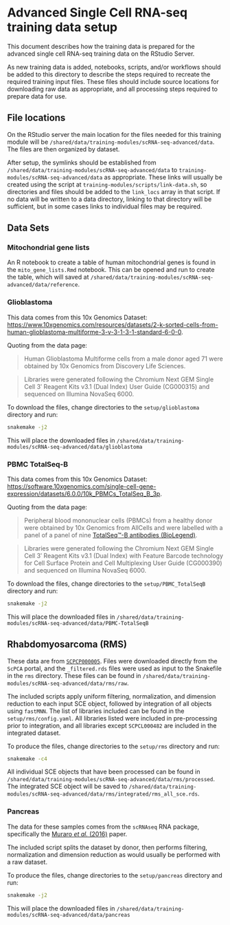 # Advanced Single Cell RNA-seq training data setup

This document describes how the training data is prepared for the advanced single cell RNA-seq training data on the RStudio Server.

As new training data is added, notebooks, scripts, and/or workflows should be added to this directory to describe the steps required to recreate the required training input files. 
These files should include source locations for downloading raw data as appropriate, and all processing steps required to prepare data for use.

## File locations

On the RStudio server the main location for the files needed for this training module will be `/shared/data/training-modules/scRNA-seq-advanced/data`.
The files are then organized by dataset.

After setup, the symlinks should be established from `/shared/data/training-modules/scRNA-seq-advanced/data` to `training-modules/scRNA-seq-advanced/data` as appropriate.
These links will usually be created using the script at `training-modules/scripts/link-data.sh`, so directories and files should be added to the `link_locs` array in that script.
If no data will be written to a data directory, linking to that directory will be sufficient, but in some cases links to individual files may be required.


## Data Sets

### Mitochondrial gene lists

An R notebook to create a table of human mitochondrial genes is found in the `mito_gene_lists.Rmd` notebook.
This can be opened and run to create the table, which will saved at `/shared/data/training-modules/scRNA-seq-advanced/data/reference`.

### Glioblastoma

This data comes from this 10x Genomics Dataset: https://www.10xgenomics.com/resources/datasets/2-k-sorted-cells-from-human-glioblastoma-multiforme-3-v-3-1-3-1-standard-6-0-0.

Quoting from the data page:

> Human Glioblastoma Multiforme cells from a male donor aged 71 were obtained by 10x Genomics from Discovery Life Sciences.

> Libraries were generated following the Chromium Next GEM Single Cell 3ʹ Reagent Kits v3.1 (Dual Index) User Guide (CG000315) and sequenced on Illumina NovaSeq 6000.


To download the files, change directories to the `setup/glioblastoma` directory and run:

```sh
snakemake -j2 
```

This will place the downloaded files in `/shared/data/training-modules/scRNA-seq-advanced/data/glioblastoma`


### PBMC TotalSeq-B

This data comes from this 10x Genomics Dataset: https://software.10xgenomics.com/single-cell-gene-expression/datasets/6.0.0/10k_PBMCs_TotalSeq_B_3p.

Quoting from the data page:

> Peripheral blood mononuclear cells (PBMCs) from a healthy donor were obtained by 10x Genomics from AllCells and were labelled with a panel of a panel of nine [TotalSeq™-B antibodies (BioLegend)](https://www.biolegend.com/en-us/products/totalseq-b-human-tbnk-cocktail-19043).

> Libraries were generated following the Chromium Next GEM Single Cell 3ʹ Reagent Kits v3.1 (Dual Index) with Feature Barcode technology for Cell Surface Protein and Cell Multiplexing User Guide (CG000390) and sequenced on Illumina NovaSeq 6000.

To download the files, change directories to the `setup/PBMC_TotalSeqB` directory and run:

```sh
snakemake -j2 
```

This will place the downloaded files in `/shared/data/training-modules/scRNA-seq-advanced/data/PBMC-TotalSeqB`

## Rhabdomyosarcoma (RMS)

These data are from [`SCPCP000005`](https://scpca.alexslemonade.org/projects/SCPCP000005).
Files were downloaded directly from the `ScPCA` portal, and the `_filtered.rds` files were used as input to the Snakefile in the `rms` directory.
These files can be found in `/shared/data/training-modules/scRNA-seq-advanced/data/rms/raw`.

The included scripts apply uniform filtering, normalization, and dimension reduction to each input SCE object, followed by integration of all objects using `fastMNN`.
The list of libraries included can be found in the `setup/rms/config.yaml`.
All libraries listed were included in pre-processing prior to integration, and all libraries except `SCPCL000482` are included in the integrated dataset.

To produce the files, change directories to the `setup/rms` directory and run:

```sh
snakemake -c4
```

All individual SCE objects that have been processed can be found in `/shared/data/training-modules/scRNA-seq-advanced/data/rms/processed`.
The integrated SCE object will be saved to `/shared/data/training-modules/scRNA-seq-advanced/data/rms/integrated/rms_all_sce.rds`.

### Pancreas

The data for these samples comes from the `scRNAseq` RNA package, specifically the [Muraro _et al._ (2016)](https://doi.org/10.1016/j.cels.2016.09.002) paper.

The included script splits the dataset by donor, then performs filtering, normalization and dimension reduction as would usually be performed with a raw dataset.

To produce the files, change directories to the `setup/pancreas` directory and run:

```sh
snakemake -j2 
```

This will place the downloaded files in `/shared/data/training-modules/scRNA-seq-advanced/data/pancreas`
